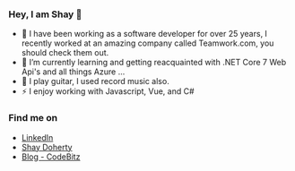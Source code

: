 ### Hey, I am Shay 👋

<!--
**shaydoc/shaydoc** is a ✨ _special_ ✨ repository because its `README.md` (this file) appears on your GitHub profile.

Here are some ideas to get you started:

- 🔭 I’m currently working on ...
- 🌱 I’m currently learning ...
- 👯 I’m looking to collaborate on ...
- 🤔 I’m looking for help with ...
- 💬 Ask me about ...
- 📫 How to reach me: ...
- 😄 Pronouns: ...
- ⚡ Fun fact: ...
-->

- 🔭 I have been working as a software developer for over 25 years, I recently worked at an amazing company called Teamwork.com, you should check them out.
- 🌱 I’m currently learning and getting reacquainted with .NET Core 7 Web Api's and all things Azure ...
- 🎸 I play guitar, I used record music also.
- ⚡ I enjoy working with Javascript, Vue, and C#

### Find me on 
* [LinkedIn](https://www.linkedin.com/in/shay-d-7bb45b7/)
* [Shay Doherty](https://shaydoherty.dev)
* [Blog - CodeBitz](https://codebitz.substack.com/)
